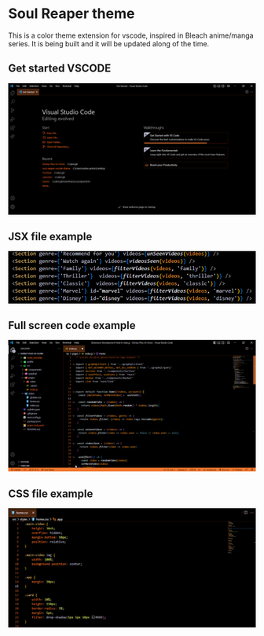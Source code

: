 # Soul Reaper theme
This is a color theme extension for vscode, inspired in Bleach anime/manga series.
It is being built and it will be updated along of the time.


## Get started VSCODE

![alt text](https://github.com/AndreQuintero/soul-reaper-vscode-theme/blob/main/get-started.png?raw=true)

## JSX file example

![alt text](https://github.com/AndreQuintero/soul-reaper-vscode-theme/blob/main/jsx-file.png?raw=true)


## Full screen code example

![alt text](https://github.com/AndreQuintero/soul-reaper-vscode-theme/blob/main/full-image.png?raw=true)

## CSS file example

![alt text](https://github.com/AndreQuintero/soul-reaper-vscode-theme/blob/main/css-file.png?raw=true)
